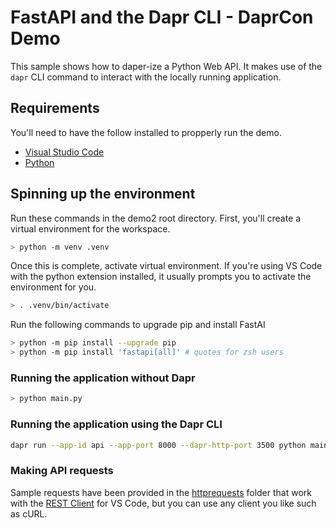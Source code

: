 # FastAPI and the Dapr CLI - DaprCon Demo
This sample shows how to daper-ize a Python Web API. It makes use of the `dapr` CLI command to interact with the locally running application.

## Requirements
You'll need to have the follow installed to propperly run the demo.
- [Visual Studio Code](https://code.visualstudio.com/Download)
- [Python](https://www.python.org/downloads/)

## Spinning up the environment
Run these commands in the demo2 root directory.
First, you'll create a virtual environment for the workspace.

```bash
> python -m venv .venv 
```
Once this is complete, activate virtual environment. If you're using VS Code with the python extension installed, it usually prompts you to activate the environment for you.

```bash
> . .venv/bin/activate
```

Run the following commands to upgrade pip and install FastAI
```bash
> python -m pip install --upgrade pip
> python -m pip install 'fastapi[all]' # quotes for zsh users
```

### Running the application without Dapr
```bash
> python main.py
```

### Running the application using the Dapr CLI
```bash
dapr run --app-id api --app-port 8000 --dapr-http-port 3500 python main.py
```

### Making API requests
Sample requests have been provided in the [httprequests](httprequests/) folder that work with the [REST Client](https://marketplace.visualstudio.com/items?itemName=humao.rest-client) for VS Code, but you can use any client you like such as cURL.
